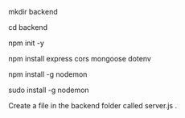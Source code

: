 mkdir backend

cd backend

npm init -y

npm install express cors mongoose dotenv

npm install -g nodemon

sudo install -g nodemon

Create a file in the backend folder called server.js .

